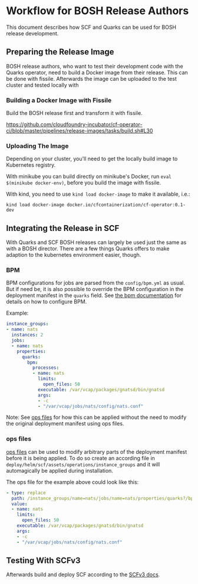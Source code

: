 # Workflow for BOSH Release Authors

This document describes how SCF and Quarks can be used for BOSH release development.

## Preparing the Release Image

BOSH release authors, who want to test their development code with the Quarks operator, need to build a Docker image from their release.
This can be done with fissile.
Afterwards the image can be uploaded to the test cluster and  tested locally with

### Building a Docker Image with Fissile

Build the BOSH release first and transform it with fissile.

https://github.com/cloudfoundry-incubator/cf-operator-ci/blob/master/pipelines/release-images/tasks/build.sh#L30

### Uploading The Image

Depending on your cluster, you'll need to get the locally build image to Kubernetes registry.

With minikube you can build directly on minikube's Docker, run `eval $(minikube docker-env)`, before you build the image with fissile.

With kind, you need to use `kind load docker-image` to make it available, i.e.:

```
kind load docker-image docker.io/cfcontainerization/cf-operator:0.1-dev
```

## Integrating the Release in SCF

With Quarks and SCF BOSH releases can largely be used just the same as with a BOSH director. There are a few things Quarks offers to make adaption to the kubernetes environment easier, though.

### BPM

BPM configurations for jobs are parsed from the `config/bpm.yml` as usual. But if need be, it is also possible to override the BPM configuration in the deployment manifest in the `quarks` field. See [the bpm documentation](https://bosh.io/docs/bpm/config/) for details on how to configure BPM.

Example:

```yaml
instance_groups:
- name: nats
  instances: 2
  jobs:
  - name: nats
    properties:
      quarks:
        bpm:
          processes:
          - name: nats
            limits:
              open_files: 50
            executable: /var/vcap/packages/gnatsd/bin/gnatsd
            args:
            - -c
            - "/var/vcap/jobs/nats/config/nats.conf"
```

Note: See [ops files](#ops-files) for how this can be applied without the need to modify the original deployment manifest using ops files.

### ops files

[ops files](https://bosh.io/docs/cli-ops-files/) can be used to modify arbitrary parts of the deployment manifest before it is being applied. To do so create an according file in `deploy/helm/scf/assets/operations/instance_groups` and it will automagically be applied during installation.

The ops file for the example above could look like this:

```yaml
- type: replace
  path: /instance_groups/name=nats/jobs/name=nats/properties/quarks?/bpm/processes
  value:
  - name: nats
    limits:
      open_files: 50
    executable: /var/vcap/packages/gnatsd/bin/gnatsd
    args:
    - -c
    - "/var/vcap/jobs/nats/config/nats.conf"

```


## Testing With SCFv3

Afterwards build and deploy SCF according to the [SCFv3 docs](https://github.com/SUSE/scf/blob/v3-develop/dev/scf/docs/installing.md).
